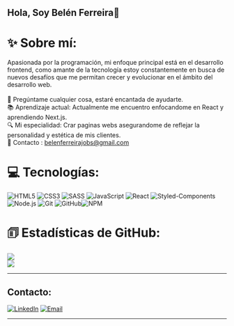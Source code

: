 ## Hola, Soy Belén Ferreira👋

# ✨ Sobre mí:
Apasionada por la programación, mi enfoque principal está en el desarrollo frontend, como amante de la tecnología estoy constantemente en busca de nuevos desafíos que me permitan crecer y evolucionar en el ámbito del desarrollo web.<br/>
<br/>
🚀 Pregúntame cualquier cosa, estaré encantada de ayudarte.<br>
📚 Aprendizaje actual: Actualmente me encuentro enfocandome en React y aprendiendo Next.js.<br>
🔍 Mi especialidad: Crar paginas webs asegurandome de reflejar la personalidad y estética de mis clientes.<br>
🌟 Contacto : belenferreirajobs@gmail.com

# 💻 Tecnologías:
![HTML5](https://img.shields.io/badge/html5-%23E34F26.svg?style=for-the-badge&logo=html5&logoColor=white) ![CSS3](https://img.shields.io/badge/css3-%231572B6.svg?style=for-the-badge&logo=css3&logoColor=white) ![SASS](https://img.shields.io/badge/SASS-hotpink.svg?style=for-the-badge&logo=SASS&logoColor=white) ![JavaScript](https://img.shields.io/badge/javascript-%23323330.svg?style=for-the-badge&logo=javascript&logoColor=%23F7DF1E) ![React](https://img.shields.io/badge/react-%2320232a.svg?style=for-the-badge&logo=react&logoColor=%2361DAFB) ![Styled-Components](https://img.shields.io/badge/styled--components-%23DB7093.svg?style=for-the-badge&logo=styled-components&logoColor=white) ![Node.js](https://img.shields.io/badge/node.js-%23339933.svg?style=for-the-badge&logo=node.js&logoColor=white) ![Git](https://img.shields.io/badge/git-%23F05033.svg?style=for-the-badge&logo=git&logoColor=white) ![GitHub](https://img.shields.io/badge/github-%23181717.svg?style=for-the-badge&logo=github&logoColor=white)![NPM](https://img.shields.io/badge/NPM-%23CB3837.svg?style=for-the-badge&logo=npm&logoColor=white)

# 🗊 Estadísticas de GitHub:
![](https://github-readme-streak-stats.herokuapp.com/?user=ferreirabelen&theme=dark&hide_border=false)<br/>
![](https://github-readme-stats.vercel.app/api/top-langs/?username=ferreirabelen&theme=dark&hide_border=false&include_all_commits=false&count_private=false&layout=compact)

-----
## Contacto:
<a href="https://www.linkedin.com/in/belenferreira21/">![LinkedIn](https://img.shields.io/badge/LinkedIn-%230077B5.svg?style=for-the-badge&logo=LinkedIn&logoColor=white)</a> <a href="mailto:belenferreirajobs@gmail.com">![Email](https://img.shields.io/badge/Email-D14836.svg?style=for-the-badge&logo=Gmail&logoColor=white)</a>

------
